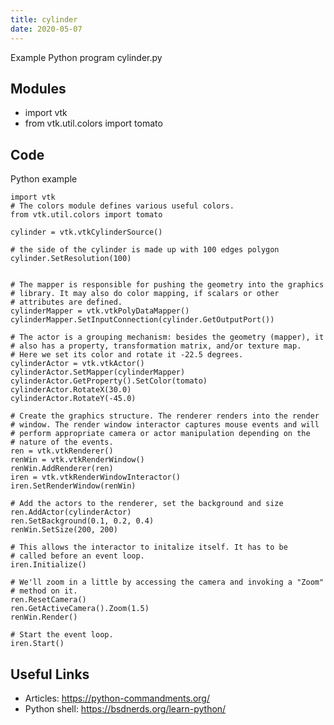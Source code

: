 ```yaml
---
title: cylinder
date: 2020-05-07
---
```

Example Python program cylinder.py

## Modules

* import vtk
* from vtk.util.colors import tomato

## Code

Python example

    
    import vtk
    # The colors module defines various useful colors.
    from vtk.util.colors import tomato
    
    cylinder = vtk.vtkCylinderSource()
    
    # the side of the cylinder is made up with 100 edges polygon
    cylinder.SetResolution(100)
    
    
    # The mapper is responsible for pushing the geometry into the graphics
    # library. It may also do color mapping, if scalars or other
    # attributes are defined.
    cylinderMapper = vtk.vtkPolyDataMapper()
    cylinderMapper.SetInputConnection(cylinder.GetOutputPort())
    
    # The actor is a grouping mechanism: besides the geometry (mapper), it
    # also has a property, transformation matrix, and/or texture map.
    # Here we set its color and rotate it -22.5 degrees.
    cylinderActor = vtk.vtkActor()
    cylinderActor.SetMapper(cylinderMapper)
    cylinderActor.GetProperty().SetColor(tomato)
    cylinderActor.RotateX(30.0)
    cylinderActor.RotateY(-45.0)
    
    # Create the graphics structure. The renderer renders into the render
    # window. The render window interactor captures mouse events and will
    # perform appropriate camera or actor manipulation depending on the
    # nature of the events.
    ren = vtk.vtkRenderer()
    renWin = vtk.vtkRenderWindow()
    renWin.AddRenderer(ren)
    iren = vtk.vtkRenderWindowInteractor()
    iren.SetRenderWindow(renWin)
    
    # Add the actors to the renderer, set the background and size
    ren.AddActor(cylinderActor)
    ren.SetBackground(0.1, 0.2, 0.4)
    renWin.SetSize(200, 200)
    
    # This allows the interactor to initalize itself. It has to be
    # called before an event loop.
    iren.Initialize()
    
    # We'll zoom in a little by accessing the camera and invoking a "Zoom"
    # method on it.
    ren.ResetCamera()
    ren.GetActiveCamera().Zoom(1.5)
    renWin.Render()
    
    # Start the event loop.
    iren.Start()

## Useful Links

- Articles: https://python-commandments.org/
- Python shell: https://bsdnerds.org/learn-python/
